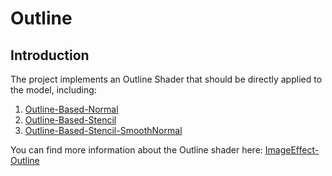 # Outline

## Introduction
The project implements an Outline Shader that should be directly applied to the model, including:

1. [Outline-Based-Normal](OutlineBasedNormal.md)
2. [Outline-Based-Stencil](OutlineBasedStencil.md)
3. [Outline-Based-Stencil-SmoothNormal](OutlineBasedStencilSmoothNormal.md)

You can find more information about the Outline shader here: [ImageEffect-Outline](/Docs/ImageEffects/Outlines/ImageEffect-Outline.md)